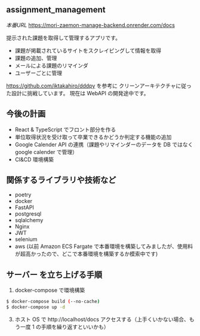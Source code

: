 ## assignment_management

*本番URL* https://mori-zaemon-manage-backend.onrender.com/docs


提示された課題を取得して管理するアプリです。

- 課題が掲載されているサイトをスクレイピングして情報を取得
- 課題の追加、管理
- メールによる課題のリマインダ
- ユーザーごとに管理

https://github.com/iktakahiro/dddpy を参考に クリーンアーキテクチャに従った設計に挑戦しています。
現在は WebAPI の開発途中です。

## 今後の計画

- React & TypeScript でフロント部分を作る
- 単位取得状況を受け取って卒業できるかどうか判定する機能の追加
- Google Calender API の連携（課題やリマインダーのデータを DB ではなく google calender で管理）
- CI&CD 環境構築

## 関係するライブラリや技術など

- poetry
- docker
- FastAPI
- postgresql
- sqlalchemy
- Nginx
- JWT
- selenium
- aws (以前 Amazon ECS Fargate で本番環境を構築してみましたが、使用料が超高かったので、どこで本番環境を構築するか模索中です)

## サーバー を立ち上げる手順

1. docker-compose で環境構築

```sh
$ docker-compose build (--no-cache)
$ docker-compose up -d
```

3. ホスト OS で http://localhost/docs アクセスする（上手くいかない場合、もう一度 1 の手順を繰り返すといいかも）
